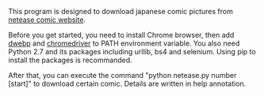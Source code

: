 This program is designed to download japanese comic pictures from [netease comic website](https://manhua.163.com/japanzone).

Before you get started, you need to install Chrome browser, then add [dwebp](https://developers.google.com/speed/webp/docs/precompiled) and [chromedriver](https://chromedriver.storage.googleapis.com/index.html) to PATH environment variable.
You also need Python 2.7 and its packages including urllib, bs4 and selenium. Using pip to install the packages is recommanded.

After that, you can execute the command "python netease.py number [start]" to download certain comic. Details are written in help annotation.
